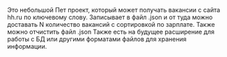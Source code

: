 Это небольшой Пет проект, который может получать вакансии с сайта hh.ru по ключевому слову.
Записывает в файл .json и от туда можно доставать N количество вакансий с сортировкой по зарплате.
Также можно отчистить файл .json
Также есть на будущее расширение для работы с БД или другими форматами файлов для хранения информации.


